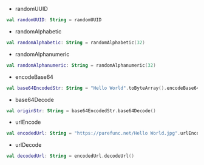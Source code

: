 * randomUUID

```kotlin
val randomUUID: String = randomUUID
```

* randomAlphabetic

```kotlin
val randomAlphabetic: String = randomAlphabetic(32)
```

* randomAlphanumeric

```kotlin
val randomAlphanumeric: String = randomAlphanumeric(32)
```

* encodeBase64

```kotlin
val base64EncodedStr: String = "Hello World".toByteArray().encodeBase64() 
```

* base64Decode

```kotlin
val originStr: String = base64EncodedStr.base64Decode()
```

* urlEncode

```kotlin
val encodedUrl: String = "https://purefunc.net/Hello World.jpg".urlEncode()
```

* urlDecode

```kotlin
val decodedUrl: String = encodedUrl.decodeUrl()
```
